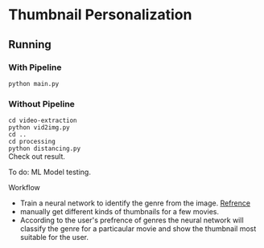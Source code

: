 # Thumbnail Personalization

## Running
### With Pipeline
`python main.py`

### Without Pipeline
`cd video-extraction`\
`python vid2img.py`\
`cd ..`\
`cd processing`\
`python distancing.py`\
Check out result.

To do: ML Model testing.

Workflow

  - Train a neural network to identify the genre from the image. [Refrence](https://towardsdatascience.com/building-a-movie-genre-classifier-using-a-dataset-created-using-google-images-4752f75a1d79)
  - manually get different kinds of thumbnails for a few movies.
  - According to the user's prefrence of genres the neural network will classify the genre for a particaular movie and show the thumbnail     most suitable for the user.
